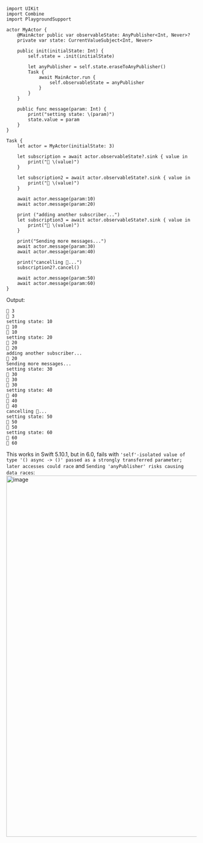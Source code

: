 ```
import UIKit
import Combine
import PlaygroundSupport

actor MyActor {
    @MainActor public var observableState: AnyPublisher<Int, Never>?
    private var state: CurrentValueSubject<Int, Never>

    public init(initialState: Int) {
        self.state = .init(initialState)
        
        let anyPublisher = self.state.eraseToAnyPublisher()
        Task {
            await MainActor.run {
                self.observableState = anyPublisher
            }
        }
    }

    public func message(param: Int) {
        print("setting state: \(param)")
        state.value = param
    }
}

Task {
    let actor = MyActor(initialState: 3)

    let subscription = await actor.observableState?.sink { value in
        print("🍎 \(value)")
    }
    
    let subscription2 = await actor.observableState?.sink { value in
        print("🍌 \(value)")
    }

    await actor.message(param:10)
    await actor.message(param:20)
    
    print ("adding another subscriber...")
    let subscription3 = await actor.observableState?.sink { value in
        print("🦀 \(value)")
    }
    
    print("Sending more messages...")
    await actor.message(param:30)
    await actor.message(param:40)
    
    print("cancelling 🍌...")
    subscription2?.cancel()
    
    await actor.message(param:50)
    await actor.message(param:60)
}
```

Output:
```
🍎 3
🍌 3
setting state: 10
🍎 10
🍌 10
setting state: 20
🍎 20
🍌 20
adding another subscriber...
🦀 20
Sending more messages...
setting state: 30
🍎 30
🦀 30
🍌 30
setting state: 40
🍎 40
🦀 40
🍌 40
cancelling 🍌...
setting state: 50
🍎 50
🦀 50
setting state: 60
🍎 60
🦀 60
```

This works in Swift 5.10.1, but in 6.0, fails with  `'self'-isolated value of type '() async -> ()' passed as a strongly transferred parameter; later accesses could race` and `Sending 'anyPublisher' risks causing data races`:
<img width="957" alt="image" src="https://github.com/user-attachments/assets/0a4b9109-f482-46dc-86f4-03b1efc9b062">





